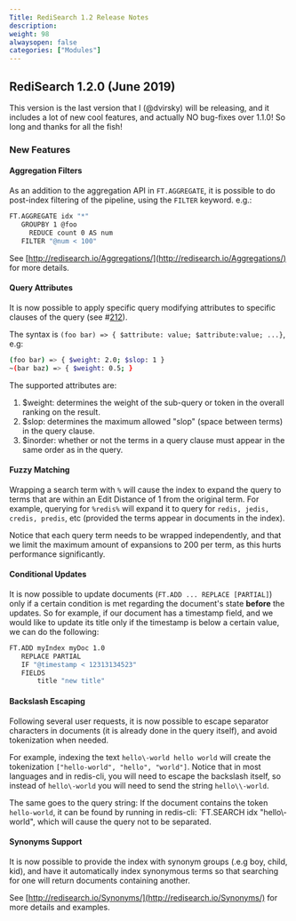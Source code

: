 ```yaml
---
Title: RediSearch 1.2 Release Notes
description:
weight: 98
alwaysopen: false
categories: ["Modules"]
---
```

## RediSearch 1.2.0 (June 2019)

This version is the last version that I (@dvirsky) will be releasing, and it includes a lot of new cool features, and actually NO bug-fixes over 1.1.0! So long and thanks for all the fish!

### New Features

#### Aggregation Filters

As an addition to the aggregation API in `FT.AGGREGATE`, it is possible to do post-index filtering of the pipeline, using the `FILTER` keyword. e.g.:

```sh
FT.AGGREGATE idx "*"
   GROUPBY 1 @foo
     REDUCE count 0 AS num
   FILTER "@num < 100"
```

See [http://redisearch.io/Aggregations/](http://redisearch.io/Aggregations/) for more details.

#### Query Attributes

It is now possible to apply specific query modifying attributes to specific clauses of the query (see #[212](https://github.com/RediSearch/RediSearch/issues/212)).

The syntax is `(foo bar) => { $attribute: value; $attribute:value; ...}`, e.g:

```sh
(foo bar) => { $weight: 2.0; $slop: 1 }
~(bar baz) => { $weight: 0.5; }
```

The supported attributes are:

1. $weight: determines the weight of the sub-query or token in the overall ranking on the result.
1. $slop: determines the maximum allowed "slop" (space between terms) in the query clause.
1. $inorder: whether or not the terms in a query clause must appear in the same order as in the query.

#### Fuzzy Matching

Wrapping a search term with `%` will cause the index to expand the query to terms that are within an Edit Distance of 1 from the original term. For example, querying for `%redis%` will expand it to query for `redis, jedis, credis, predis`, etc (provided the terms appear in documents in the index).

Notice that each query term needs to be wrapped independently, and that we limit the maximum amount of expansions to 200 per term, as this hurts performance significantly.

#### Conditional Updates

It is now possible to update documents (`FT.ADD ... REPLACE [PARTIAL]`) only if a certain condition is met regarding the document's state **before** the updates. So for example, if our document has a timestamp field, and we would like to update its title only if the timestamp is below a certain value, we can do the following:

```sh
FT.ADD myIndex myDoc 1.0
   REPLACE PARTIAL
   IF "@timestamp < 12313134523"
   FIELDS
       title "new title"
```

#### Backslash Escaping

Following several user requests, it is now possible to escape separator characters in documents (it is already done in the query itself), and avoid tokenization when needed.

For example, indexing the text `hello\-world hello world` will create the tokenization `["hello-world", "hello", "world"]`. Notice that in most languages and in redis-cli, you will need to escape the backslash itself, so instead of `hello\-world` you will need to send the string `hello\\-world`.

The same goes to the query string: If the document contains the token `hello-world`, it can be found by running in redis-cli: `FT.SEARCH idx "hello\\-world", which will cause the query not to be separated.

#### Synonyms Support

It is now possible to provide the index with synonym groups (.e.g boy, child, kid), and have it automatically index synonymous terms so that searching for one will return documents containing another.

See [http://redisearch.io/Synonyms/](http://redisearch.io/Synonyms/) for more details and examples.
